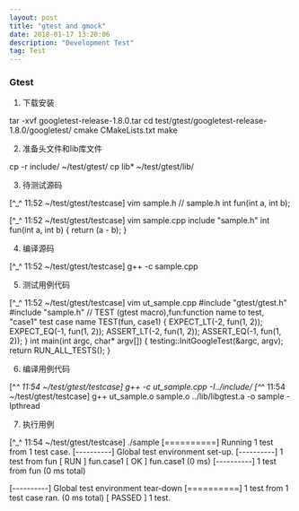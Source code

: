 ```yaml
---
layout: post
title: "gtest and gmock"
date: 2018-01-17 13:20:06 
description: "Development Test"
tag: Test
---
```




### Gtest

1. 下载安装

  tar -xvf googletest-release-1.8.0.tar
  cd test/gtest/googletest-release-1.8.0/googletest/
  cmake CMakeLists.txt
  make

2. 准备头文件和lib库文件

  cp -r include/ ~/test/gtest/
  cp lib* ~/test/gtest/lib/

3. 待测试源码

  [^_^ 11:52 ~/test/gtest/testcase] vim sample.h
  // sample.h
  int fun(int a, int b);

  [^_^ 11:52 ~/test/gtest/testcase] vim sample.cpp
  include "sample.h"
  int fun(int a, int b)
  {
      return (a - b);
  }

4. 编译源码

  [^_^ 11:52 ~/test/gtest/testcase] g++ -c sample.cpp

5. 测试用例代码

  [^_^ 11:52 ~/test/gtest/testcase] vim ut_sample.cpp
  #include "gtest/gtest.h"
  #include "sample.h"
  // TEST (gtest macro),fun:function name to test, "case1" test case name
  TEST(fun, case1)
  {
      EXPECT_LT(-2, fun(1, 2));
      EXPECT_EQ(-1, fun(1, 2));
      ASSERT_LT(-2, fun(1, 2));
      ASSERT_EQ(-1, fun(1, 2));
  }
  int main(int argc, char* argv[])
  {
      testing::InitGoogleTest(&argc, argv);
      return RUN_ALL_TESTS();
  }

6. 编译用例代码

  [^_^ 11:54 ~/test/gtest/testcase] g++ -c ut_sample.cpp -I../include/
  [^_^ 11:54 ~/test/gtest/testcase] g++ ut_sample.o sample.o ../lib/libgtest.a -o sample -lpthread

7. 执行用例

  [^_^ 11:54 ~/test/gtest/testcase] ./sample
  [==========] Running 1 test from 1 test case.
  [----------] Global test environment set-up.
  [----------] 1 test from fun
  [ RUN      ] fun.case1
  [       OK ] fun.case1 (0 ms)
  [----------] 1 test from fun (0 ms total)

  [----------] Global test environment tear-down
  [==========] 1 test from 1 test case ran. (0 ms total)
  [  PASSED  ] 1 test.
